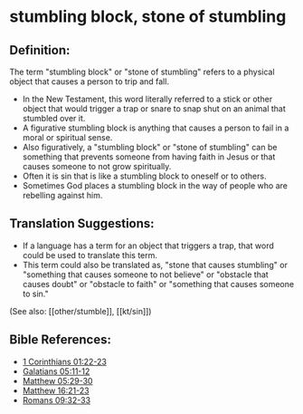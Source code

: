 # stumbling block, stone of stumbling #

## Definition: ##

The term "stumbling block" or "stone of stumbling" refers to a physical object that causes a person to trip and fall.

* In the New Testament, this word literally referred to a stick or other object that would trigger a trap or snare to snap shut on an animal that stumbled over it.
* A figurative stumbling block is anything that causes a person to fail in a moral or spiritual sense.
* Also figuratively, a "stumbling block" or "stone of stumbling" can be something that prevents someone from having faith in Jesus or that causes someone to not grow spiritually.
* Often it is sin that is like a stumbling block to oneself or to others.
* Sometimes God places a stumbling block in the way of people who are rebelling against him.

## Translation Suggestions: ##

* If a language has a term for an object that triggers a trap, that word could be used to translate this term.
* This term could also be translated as, "stone that causes stumbling" or "something that causes someone to not believe" or "obstacle that causes doubt" or "obstacle to faith" or "something that causes someone to sin."

(See also: [[other/stumble]], [[kt/sin]])

## Bible References: ##

* [1 Corinthians 01:22-23](en/tn/1co/help/01/22)
* [Galatians 05:11-12](en/tn/gal/help/05/11)
* [Matthew 05:29-30](en/tn/mat/help/05/29)
* [Matthew 16:21-23](en/tn/mat/help/16/21)
* [Romans 09:32-33](en/tn/rom/help/09/32)